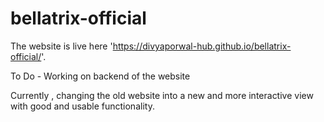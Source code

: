 # bellatrix-official
The website is live here 'https://divyaporwal-hub.github.io/bellatrix-official/'.

To Do - Working on backend of the website

Currently , changing the old website into a new and more interactive view with good and usable functionality.

